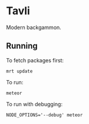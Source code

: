 # Tavli

Modern backgammon.

## Running

To fetch packages first:

``` mrt update ```

To run:

``` meteor ```

To run with debugging:

``` NODE_OPTIONS='--debug' meteor ```
